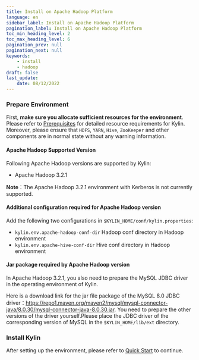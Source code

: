 ```yaml
---
title: Install on Apache Hadoop Platform
language: en
sidebar_label: Install on Apache Hadoop Platform
pagination_label: Install on Apache Hadoop Platform
toc_min_heading_level: 2
toc_max_heading_level: 6
pagination_prev: null
pagination_next: null
keywords:
    - install
    - hadoop
draft: false
last_update:
    date: 08/12/2022
---
```



### Prepare Environment

First, **make sure you allocate sufficient resources for the environment**. Please refer to [Prerequisites](docs/deployment/on-premises/prerequisite.md) for detailed resource requirements for Kylin. Moreover, please ensure that `HDFS`, `YARN`, `Hive`, `ZooKeeper` and other components are in normal state without any warning information.



#### Apache Hadoop Supported Version

Following Apache Hadoop versions are supported by Kylin:

- Apache Hadoop 3.2.1

**Note**：The Apache Hadoop 3.2.1 environment with Kerberos is not currently supported.

#### Additional configuration required for Apache Hadoop version

Add the following two configurations in `$KYLIN_HOME/conf/kylin.properties`:

- `kylin.env.apache-hadoop-conf-dir` Hadoop conf directory in Hadoop environment
- `kylin.env.apache-hive-conf-dir` Hive conf directory in Hadoop environment



#### Jar package required by Apache Hadoop version

In Apache Hadoop 3.2.1, you also need to prepare the MySQL JDBC driver in the operating environment of Kylin.

Here is a download link for the jar file package of the MySQL 8.0 JDBC driver：https://repo1.maven.org/maven2/mysql/mysql-connector-java/8.0.30/mysql-connector-java-8.0.30.jar. You need to prepare the other versions of the driver yourself.Please place the JDBC driver of the corresponding version of MySQL in the `$KYLIN_HOME/lib/ext` directory.



### Install Kylin

After setting up the environment, please refer to [Quick Start](docs/quickstart/quick_start.md) to continue.

